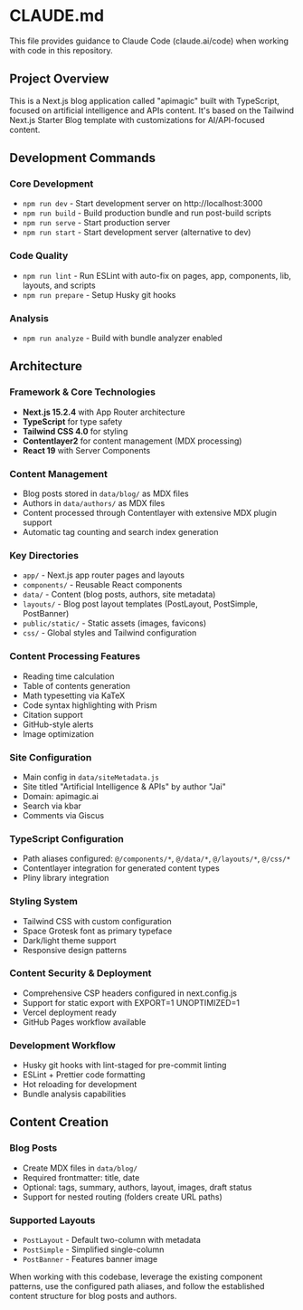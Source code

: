 # CLAUDE.md

This file provides guidance to Claude Code (claude.ai/code) when working with code in this repository.

## Project Overview

This is a Next.js blog application called "apimagic" built with TypeScript, focused on artificial intelligence and APIs content. It's based on the Tailwind Next.js Starter Blog template with customizations for AI/API-focused content.

## Development Commands

### Core Development

- `npm run dev` - Start development server on http://localhost:3000
- `npm run build` - Build production bundle and run post-build scripts
- `npm run serve` - Start production server
- `npm run start` - Start development server (alternative to dev)

### Code Quality

- `npm run lint` - Run ESLint with auto-fix on pages, app, components, lib, layouts, and scripts
- `npm run prepare` - Setup Husky git hooks

### Analysis

- `npm run analyze` - Build with bundle analyzer enabled

## Architecture

### Framework & Core Technologies

- **Next.js 15.2.4** with App Router architecture
- **TypeScript** for type safety
- **Tailwind CSS 4.0** for styling
- **Contentlayer2** for content management (MDX processing)
- **React 19** with Server Components

### Content Management

- Blog posts stored in `data/blog/` as MDX files
- Authors in `data/authors/` as MDX files
- Content processed through Contentlayer with extensive MDX plugin support
- Automatic tag counting and search index generation

### Key Directories

- `app/` - Next.js app router pages and layouts
- `components/` - Reusable React components
- `data/` - Content (blog posts, authors, site metadata)
- `layouts/` - Blog post layout templates (PostLayout, PostSimple, PostBanner)
- `public/static/` - Static assets (images, favicons)
- `css/` - Global styles and Tailwind configuration

### Content Processing Features

- Reading time calculation
- Table of contents generation
- Math typesetting via KaTeX
- Code syntax highlighting with Prism
- Citation support
- GitHub-style alerts
- Image optimization

### Site Configuration

- Main config in `data/siteMetadata.js`
- Site titled "Artificial Intelligence & APIs" by author "Jai"
- Domain: apimagic.ai
- Search via kbar
- Comments via Giscus

### TypeScript Configuration

- Path aliases configured: `@/components/*`, `@/data/*`, `@/layouts/*`, `@/css/*`
- Contentlayer integration for generated content types
- Pliny library integration

### Styling System

- Tailwind CSS with custom configuration
- Space Grotesk font as primary typeface
- Dark/light theme support
- Responsive design patterns

### Content Security & Deployment

- Comprehensive CSP headers configured in next.config.js
- Support for static export with EXPORT=1 UNOPTIMIZED=1
- Vercel deployment ready
- GitHub Pages workflow available

### Development Workflow

- Husky git hooks with lint-staged for pre-commit linting
- ESLint + Prettier code formatting
- Hot reloading for development
- Bundle analysis capabilities

## Content Creation

### Blog Posts

- Create MDX files in `data/blog/`
- Required frontmatter: title, date
- Optional: tags, summary, authors, layout, images, draft status
- Support for nested routing (folders create URL paths)

### Supported Layouts

- `PostLayout` - Default two-column with metadata
- `PostSimple` - Simplified single-column
- `PostBanner` - Features banner image

When working with this codebase, leverage the existing component patterns, use the configured path aliases, and follow the established content structure for blog posts and authors.
